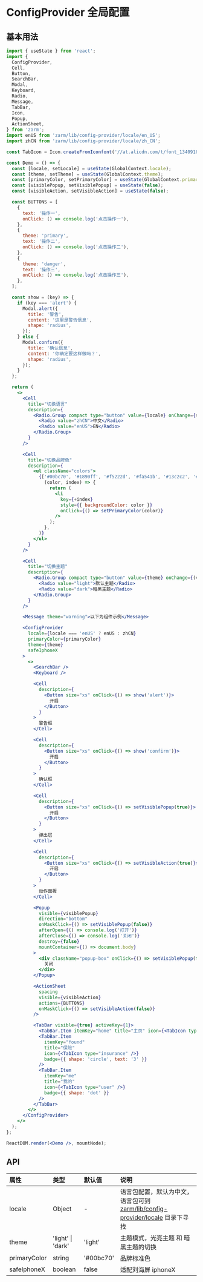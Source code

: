 # ConfigProvider 全局配置

## 基本用法

```jsx
import { useState } from 'react';
import {
  ConfigProvider,
  Cell,
  Button,
  SearchBar,
  Modal,
  Keyboard,
  Radio,
  Message,
  TabBar,
  Icon,
  Popup,
  ActionSheet,
} from 'zarm';
import enUS from 'zarm/lib/config-provider/locale/en_US';
import zhCN from 'zarm/lib/config-provider/locale/zh_CN';

const TabIcon = Icon.createFromIconfont('//at.alicdn.com/t/font_1340918_lpsswvb7yv.js');

const Demo = () => {
  const [locale, setLocale] = useState(GlobalContext.locale);
  const [theme, setTheme] = useState(GlobalContext.theme);
  const [primaryColor, setPrimaryColor] = useState(GlobalContext.primaryColor);
  const [visiblePopup, setVisiblePopup] = useState(false);
  const [visibleAction, setVisibleAction] = useState(false);

  const BUTTONS = [
    {
      text: '操作一',
      onClick: () => console.log('点击操作一'),
    },
    {
      theme: 'primary',
      text: '操作二',
      onClick: () => console.log('点击操作二'),
    },
    {
      theme: 'danger',
      text: '操作三',
      onClick: () => console.log('点击操作三'),
    },
  ];

  const show = (key) => {
    if (key === 'alert') {
      Modal.alert({
        title: '警告',
        content: '这里是警告信息',
        shape: 'radius',
      });
    } else {
      Modal.confirm({
        title: '确认信息',
        content: '你确定要这样做吗？',
        shape: 'radius',
      });
    }
  };

  return (
    <>
      <Cell
        title="切换语言"
        description={
          <Radio.Group compact type="button" value={locale} onChange={setLocale}>
            <Radio value="zhCN">中文</Radio>
            <Radio value="enUS">EN</Radio>
          </Radio.Group>
        }
      />

      <Cell
        title="切换品牌色"
        description={
          <ul className="colors">
            {['#00bc70', '#1890ff', '#f5222d', '#fa541b', '#13c2c2', '#2f54ec', '#712fd1'].map(
              (color, index) => {
                return (
                  <li
                    key={+index}
                    style={{ backgroundColor: color }}
                    onClick={() => setPrimaryColor(color)}
                  />
                );
              },
            )}
          </ul>
        }
      />

      <Cell
        title="切换主题"
        description={
          <Radio.Group compact type="button" value={theme} onChange={(value) => setTheme(value)}>
            <Radio value="light">默认主题</Radio>
            <Radio value="dark">暗黑主题</Radio>
          </Radio.Group>
        }
      />

      <Message theme="warning">以下为组件示例</Message>

      <ConfigProvider
        locale={locale === 'enUS' ? enUS : zhCN}
        primaryColor={primaryColor}
        theme={theme}
        safeIphoneX
      >
        <>
          <SearchBar />
          <Keyboard />

          <Cell
            description={
              <Button size="xs" onClick={() => show('alert')}>
                开启
              </Button>
            }
          >
            警告框
          </Cell>

          <Cell
            description={
              <Button size="xs" onClick={() => show('confirm')}>
                开启
              </Button>
            }
          >
            确认框
          </Cell>

          <Cell
            description={
              <Button size="xs" onClick={() => setVisiblePopup(true)}>
                开启
              </Button>
            }
          >
            弹出层
          </Cell>

          <Cell
            description={
              <Button size="xs" onClick={() => setVisibleAction(true)}>
                开启
              </Button>
            }
          >
            动作面板
          </Cell>

          <Popup
            visible={visiblePopup}
            direction="bottom"
            onMaskClick={() => setVisiblePopup(false)}
            afterOpen={() => console.log('打开')}
            afterClose={() => console.log('关闭')}
            destroy={false}
            mountContainer={() => document.body}
          >
            <div className="popup-box" onClick={() => setVisiblePopup(false)}>
              关闭
            </div>
          </Popup>

          <ActionSheet
            spacing
            visible={visibleAction}
            actions={BUTTONS}
            onMaskClick={() => setVisibleAction(false)}
          />

          <TabBar visible={true} activeKey={1}>
            <TabBar.Item itemKey="home" title="主页" icon={<TabIcon type="home" />} />
            <TabBar.Item
              itemKey="found"
              title="保险"
              icon={<TabIcon type="insurance" />}
              badge={{ shape: 'circle', text: '3' }}
            />
            <TabBar.Item
              itemKey="me"
              title="我的"
              icon={<TabIcon type="user" />}
              badge={{ shape: 'dot' }}
            />
          </TabBar>
        </>
      </ConfigProvider>
    </>
  );
};

ReactDOM.render(<Demo />, mountNode);
```

## API

| 属性         | 类型              | 默认值    | 说明                                                                                                                                |
| :----------- | :---------------- | :-------- | :---------------------------------------------------------------------------------------------------------------------------------- |
| locale       | Object            | -         | 语言包配置，默认为中文，语言包可到 [zarm/lib/config-provider/locale](https://unpkg.com/zarm/lib/config-provider/locale/) 目录下寻找 |
| theme        | 'light' \| 'dark' | 'light'   | 主题模式，光亮主题 和 暗黑主题的切换                                                                                                |
| primaryColor | string            | '#00bc70' | 品牌标准色                                                                                                                          |
| safeIphoneX  | boolean           | false     | 适配刘海屏 iphoneX                                                                                                                  |
